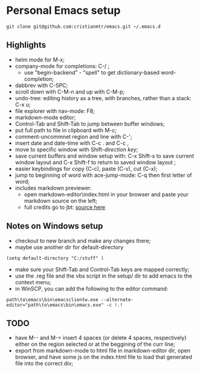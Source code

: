 # Personal Emacs setup

```
git clone git@github.com:cristianmtr/emacs.git ~/.emacs.d

```

## Highlights 

- helm mode for M-x;
- company-mode for completions: C-/ ;
	- use "begin-backend" - "spell" to get dictionary-based word-completion;
- dabbrev with C-SPC;
- scroll down with C-M-n and up with C-M-p;
- undo-tree: editing history as a tree, with branches, rather than a stack: C-x u;
- file explorer with nav-mode: F8;
- markdown-mode editor;
- Control-Tab and Shift-Tab to jump between buffer windows;
- put full path to file in clipboard with M-c;
- comment-uncommnet region and line with C-';
- insert date and date-time with C-c . and C-c ,
- move to specific window with Shift-*direction key*;
- save current buffers and window setup with: C-x Shift-s to save current window layout and C-x Shift-f to return to saved window layout ;
- easier keybindings for copy (C-c), paste (C-v), cut (C-x);
- jump to beginning of word with ace-jump-mode: C-q then first letter of word;
- includes markdown previewer:
  - open markdown-editor\index.html in your browser and paste your markdown source on the left;
  - full credits go to jbt: [source here](https://github.com/jbt/markdown-editor)


## Notes on Windows setup

- checkout to new branch and make any changes there;
- maybe use another dir for default-directory
```emacs
(setq default-directory "C:/stuff" )
```
- make sure your Shift-Tab and Control-Tab keys are mapped correctly;
- use the .reg file and the vbs script in the setup/ dir to add emacs to the context menu;
- in WinSCP, you can add the following to the editor command:
```
path\to\emacs\bin\emacsclientw.exe --alternate-editor="path\to\emacs\bin\emacs.exe" -c !.!
```

## TODO

- have M-- and M-= insert 4 spaces (or delete 4 spaces, respectively) either on the region selected or at the beggining of the curr line;
- export from markdown-mode to html file in markdown-editor dir, open browser, and have some js on the index.html file to load that generated file into the correct div;
